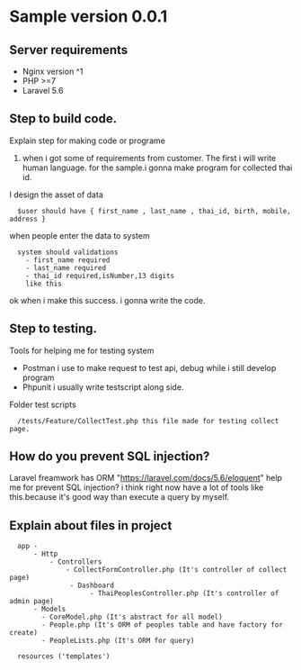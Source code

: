 # Sample version 0.0.1

## Server requirements

* Nginx version ^1
* PHP >=7
* Laravel 5.6

## Step to build code.

Explain step for making code or programe

1. when i got some of requirements from customer. The first i will write human language. for the sample.i gonna make program for collected thai id.

 I design the asset of data
```
  $user should have { first_name , last_name , thai_id, birth, mobile, address }

```
when people enter the data to system

```
  system should validations
    - first_name required
    - last_name required
    - thai_id required,isNumber,13 digits
    like this
```
ok when i make this success. i gonna write the code.

## Step to testing.
Tools for helping me for testing system
* Postman  i use to make request to test api, debug while i still develop program
* Phpunit i usually write testscript along side.

Folder test scripts
```
  /tests/Feature/CollectTest.php this file made for testing collect page.
```
## How do you prevent SQL injection?
Laravel freamwork has ORM "https://laravel.com/docs/5.6/eloquent" help me for prevent SQL injection?
i think right now have a lot of tools like this.because it's good way than execute a query by myself.

## Explain about files in project


```
  app -
      - Http
          - Controllers
              - CollectFormController.php (It's controller of collect page)
               - Dashboard
                    - ThaiPeoplesController.php (It's controller of admin page)
      - Models
        - CoreModel.php (It's abstract for all model)
        - People.php (It's ORM of peoples table and have factory for create)
        - PeopleLists.php (It's ORM for query)
        
  resources ('templates')
```

